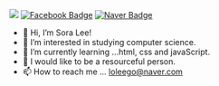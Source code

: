 <a href="https://hits.seeyoufarm.com"><img src="https://hits.seeyoufarm.com/api/count/incr/badge.svg?url=https%3A%2F%2Fgithub.com%2Fgjbae1212%2Fhit-counter&count_bg=%235D605B&title_bg=%2319CE60&icon=&icon_color=%23E7E7E7&title=hits&edge_flat=false"/></a>
[![Facebook Badge](https://img.shields.io/badge/-notion-1877f2?logo=notion&logoColor=white&link=https://srlee010.notion.site/Sora-Lee-0405c2ddd42a4932b72e6de49911af62)](https://srlee010.notion.site/Sora-Lee-0405c2ddd42a4932b72e6de49911af62)
[![Naver Badge](https://img.shields.io/badge/-Blog-1877f2?logo=Naver&logoColor=white&link=https://blog.naver.com/loleego)](https://blog.naver.com/loleego)



- 👋 Hi, I’m Sora Lee!
- 👀 I’m interested in studying computer science.
- 🌱 I’m currently learning ...html, css and javaScript.
- 💞️ I would like to be a resourceful person.
- 📫 How to reach me ... loleego@naver.com

<!---
srlee010/srlee010 is a ✨ special ✨ repository because its `README.md` (this file) appears on your GitHub profile.
You can click the Preview link to take a look at your changes.
--->
